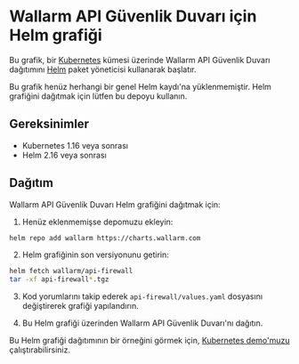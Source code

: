 # Wallarm API Güvenlik Duvarı için Helm grafiği

Bu grafik, bir [Kubernetes](http://kubernetes.io/) kümesi üzerinde Wallarm API Güvenlik Duvarı dağıtımını [Helm](https://helm.sh/) paket yöneticisi kullanarak başlatır.

Bu grafik henüz herhangi bir genel Helm kaydı'na yüklenmemiştir. Helm grafiğini dağıtmak için lütfen bu depoyu kullanın.

## Gereksinimler

* Kubernetes 1.16 veya sonrası
* Helm 2.16 veya sonrası

## Dağıtım

Wallarm API Güvenlik Duvarı Helm grafiğini dağıtmak için:

1. Henüz eklenmemişse depomuzu ekleyin:

```bash
helm repo add wallarm https://charts.wallarm.com
```

2. Helm grafiğinin son versiyonunu getirin:

```bash
helm fetch wallarm/api-firewall
tar -xf api-firewall*.tgz
```

3. Kod yorumlarını takip ederek `api-firewall/values.yaml` dosyasını değiştirerek grafiği yapılandırın.

4. Bu Helm grafiği üzerinden Wallarm API Güvenlik Duvarı'nı dağıtın.

Bu Helm grafiği dağıtımının bir örneğini görmek için, [Kubernetes demo'muzu](https://github.com/wallarm/api-firewall/tree/main/demo/kubernetes) çalıştırabilirsiniz.